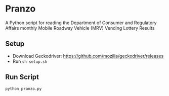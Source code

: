 # Pranzo

A Python script for reading the Department of Consumer and Regulatory Affairs monthly Mobile Roadway Vehicle (MRV) Vending Lottery Results

## Setup
* Download Geckodriver: https://github.com/mozilla/geckodriver/releases
* Run `sh setup.sh`

## Run Script
```
python pranzo.py
```
